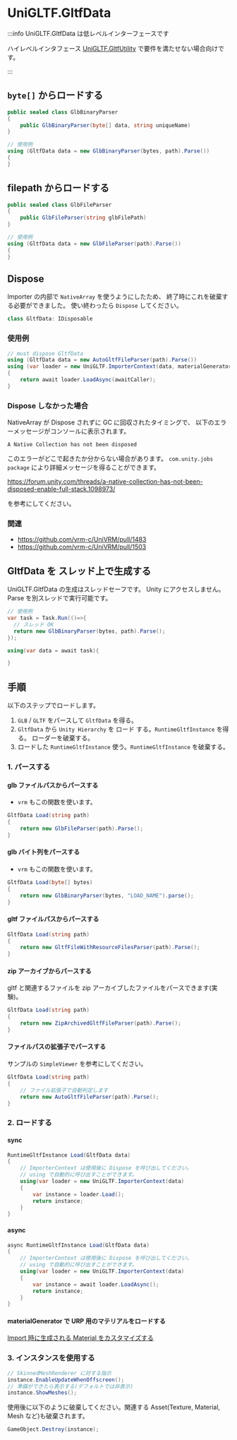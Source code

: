 # UniGLTF.GltfData

:::info UniGLTF.GltfData は低レベルインターフェースです

ハイレベルインタフェース [UniGLTF.GltfUtility](/api/runtime-import/UniGLTF_GltfUtility) で要件を満たせない場合向けです。

:::

## `byte[]` からロードする

```cs
public sealed class GlbBinaryParser
{
    public GlbBinaryParser(byte[] data, string uniqueName)
}

// 使用例
using (GltfData data = new GlbBinaryParser(bytes, path).Parse())
{
}
```

## filepath からロードする

```cs
public sealed class GlbFileParser
{
    public GlbFileParser(string glbFilePath)
}

// 使用例
using (GltfData data = new GlbFileParser(path).Parse())
{
}
```

## Dispose

Importer の内部で `NativeArray` を使うようにしたため、
終了時にこれを破棄する必要ができました。
使い終わったら `Dispose` してください。

```cs
class GltfData: IDisposable
```

### 使用例

```cs
// must dispose GltfData
using (GltfData data = new AutoGltfFileParser(path).Parse())
using (var loader = new UniGLTF.ImporterContext(data, materialGenerator: materialGenerator))
{
    return await loader.LoadAsync(awaitCaller);
}
```

### Dispose しなかった場合

NativeArray が Dispose されずに GC に回収されたタイミングで、
以下のエラーメッセージがコンソールに表示されます。

`A Native Collection has not been disposed`

このエラーがどこで起きたか分からない場合があります。
`com.unity.jobs package` により詳細メッセージを得ることができます。

https://forum.unity.com/threads/a-native-collection-has-not-been-disposed-enable-full-stack.1098973/

を参考にしてください。

### 関連

- https://github.com/vrm-c/UniVRM/pull/1483
- https://github.com/vrm-c/UniVRM/pull/1503

## GltfData を スレッド上で生成する

UniGLTF.GltfData の生成はスレッドセーフです。
Unity にアクセスしません。
Parse を別スレッドで実行可能です。

```cs
// 使用例
var task = Task.Run(()=>{
  // スレッド OK
  return new GlbBinaryParser(bytes, path).Parse();
});

using(var data = await task){

}
```

## 手順

以下のステップでロードします。

1. `GLB` / `GLTF` をパースして `GltfData` を得る。
2. `GltfData` から `Unity Hierarchy` を ロード する。`RuntimeGltfInstance` を得る。 ローダーを破棄する。
3. ロードした `RuntimeGltfInstance` 使う。`RuntimeGltfInstance` を破棄する。

### 1. パースする

#### glb ファイルパスからパースする

- `vrm` もこの関数を使います。

```csharp
GltfData Load(string path)
{
    return new GlbFileParser(path).Parse();
}
```

#### glb バイト列をパースする

- `vrm` もこの関数を使います。

```csharp
GltfData Load(byte[] bytes)
{
    return new GlbBinaryParser(bytes, "LOAD_NAME").parse();
}
```

#### gltf ファイルパスからパースする

```csharp
GltfData Load(string path)
{
    return new GltfFileWithResourceFilesParser(path).Parse();
}
```

#### zip アーカイブからパースする

gltf と関連するファイルを zip アーカイブしたファイルをパースできます(実験)。

```csharp
GltfData Load(string path)
{
    return new ZipArchivedGltfFileParser(path).Parse();
}
```

#### ファイルパスの拡張子でパースする

サンプルの `SimpleViewer` を参考にしてください。

```csharp
GltfData Load(string path)
{
    // ファイル拡張子で自動判定します
    return new AutoGltfFileParser(path).Parse();
}
```

### 2. ロードする

#### sync

```csharp
RuntimeGltfInstance Load(GltfData data)
{
    // ImporterContext は使用後に Dispose を呼び出してください。
    // using で自動的に呼び出すことができます。
    using(var loader = new UniGLTF.ImporterContext(data)
    {
        var instance = loader.Load();
        return instance;
    }
}
```

#### async

```csharp
async RuntimeGltfInstance Load(GltfData data)
{
    // ImporterContext は使用後に Dispose を呼び出してください。
    // using で自動的に呼び出すことができます。
    using(var loader = new UniGLTF.ImporterContext(data)
    {
        var instance = await loader.LoadAsync();
        return instance;
    }
}
```

#### materialGenerator で URP 用のマテリアルをロードする

[Import 時に生成される Material をカスタマイズする](/api/how_to_customize_material_import)

### 3. インスタンスを使用する

```csharp
// SkinnedMeshRenderer に対する指示
instance.EnableUpdateWhenOffscreen();
// 準備ができたら表示する(デフォルトでは非表示)
instance.ShowMeshes();
```

使用後に以下のように破棄してください。関連する Asset(Texture, Material, Mesh など)も破棄されます。

```csharp
GameObject.Destroy(instance);
```
